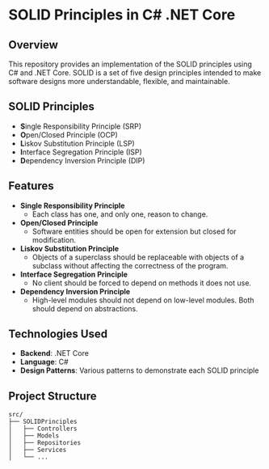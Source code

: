 # SOLID Principles in C# .NET Core

## Overview
This repository provides an implementation of the SOLID principles using C# and .NET Core. SOLID is a set of five design principles intended to make software designs more understandable, flexible, and maintainable.

## SOLID Principles
- **S**ingle Responsibility Principle (SRP)
- **O**pen/Closed Principle (OCP)
- **L**iskov Substitution Principle (LSP)
- **I**nterface Segregation Principle (ISP)
- **D**ependency Inversion Principle (DIP)

## Features
- **Single Responsibility Principle**
  - Each class has one, and only one, reason to change.
- **Open/Closed Principle**
  - Software entities should be open for extension but closed for modification.
- **Liskov Substitution Principle**
  - Objects of a superclass should be replaceable with objects of a subclass without affecting the correctness of the program.
- **Interface Segregation Principle**
  - No client should be forced to depend on methods it does not use.
- **Dependency Inversion Principle**
  - High-level modules should not depend on low-level modules. Both should depend on abstractions.

## Technologies Used
- **Backend**: .NET Core
- **Language**: C#
- **Design Patterns**: Various patterns to demonstrate each SOLID principle

## Project Structure

```plaintext
src/
├── SOLIDPrinciples
│   ├── Controllers
│   ├── Models
│   ├── Repositories
│   ├── Services
│   └── ...
